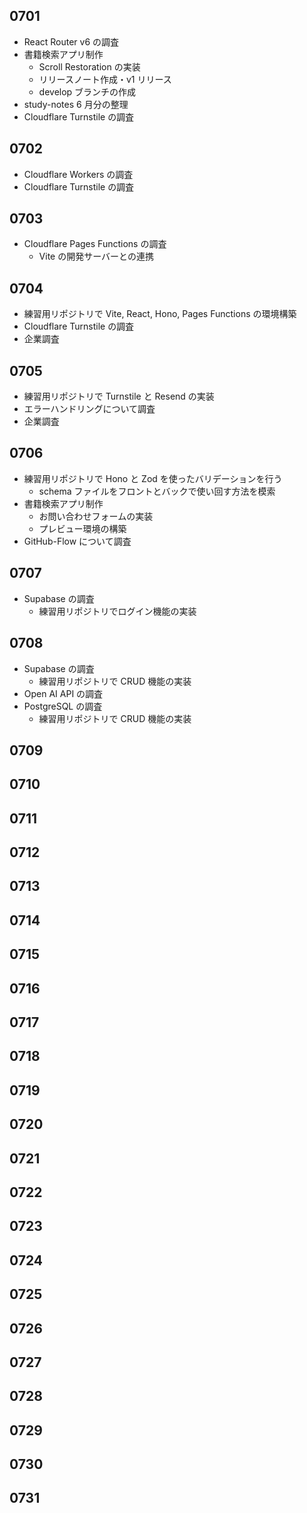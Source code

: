 ## 0701

- React Router v6 の調査
- 書籍検索アプリ制作
  - Scroll Restoration の実装
  - リリースノート作成・v1 リリース
  - develop ブランチの作成
- study-notes 6 月分の整理
- Cloudflare Turnstile の調査

## 0702

- Cloudflare Workers の調査
- Cloudflare Turnstile の調査

## 0703

- Cloudflare Pages Functions の調査
  - Vite の開発サーバーとの連携

## 0704

- 練習用リポジトリで Vite, React, Hono, Pages Functions の環境構築
- Cloudflare Turnstile の調査
- 企業調査

## 0705

- 練習用リポジトリで Turnstile と Resend の実装
- エラーハンドリングについて調査
- 企業調査

## 0706

- 練習用リポジトリで Hono と Zod を使ったバリデーションを行う
  - schema ファイルをフロントとバックで使い回す方法を模索
- 書籍検索アプリ制作
  - お問い合わせフォームの実装
  - プレビュー環境の構築
- GitHub-Flow について調査

## 0707

- Supabase の調査
  - 練習用リポジトリでログイン機能の実装

## 0708

- Supabase の調査
  - 練習用リポジトリで CRUD 機能の実装
- Open AI API の調査
- PostgreSQL の調査
  - 練習用リポジトリで CRUD 機能の実装

## 0709

## 0710

## 0711

## 0712

## 0713

## 0714

## 0715

## 0716

## 0717

## 0718

## 0719

## 0720

## 0721

## 0722

## 0723

## 0724

## 0725

## 0726

## 0727

## 0728

## 0729

## 0730

## 0731
